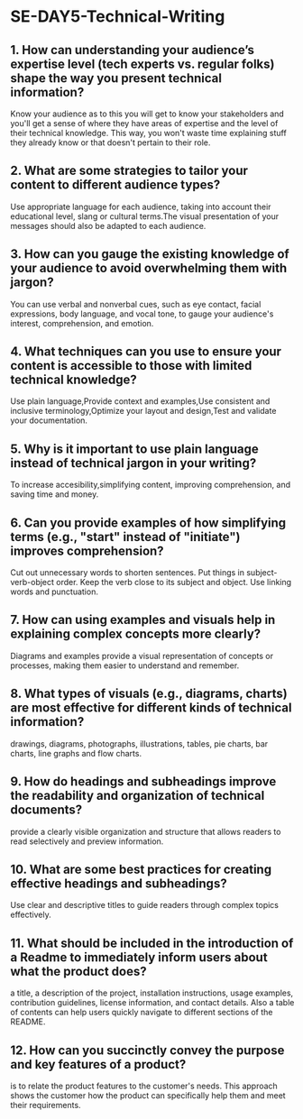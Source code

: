 # SE-DAY5-Technical-Writing
## 1. How can understanding your audience’s expertise level (tech experts vs. regular folks) shape the way you present technical information?
Know your audience as to this you will get to know your stakeholders and you'll get a sense of where they have areas of expertise and the level of their technical knowledge. This way, you won't waste time explaining stuff they already know or that doesn't pertain to their role.
## 2. What are some strategies to tailor your content to different audience types?
Use appropriate language for each audience, taking into account their educational level, slang or cultural terms.The visual presentation of your messages should also be adapted to each audience.
## 3. How can you gauge the existing knowledge of your audience to avoid overwhelming them with jargon?
You can use verbal and nonverbal cues, such as eye contact, facial expressions, body language, and vocal tone, to gauge your audience's interest, comprehension, and emotion.
## 4. What techniques can you use to ensure your content is accessible to those with limited technical knowledge?
Use plain language,Provide context and examples,Use consistent and inclusive terminology,Optimize your layout and design,Test and validate your documentation.
## 5. Why is it important to use plain language instead of technical jargon in your writing?
To increase accesibility,simplifying content, improving comprehension, and saving time and money.
## 6. Can you provide examples of how simplifying terms (e.g., "start" instead of "initiate") improves comprehension?
Cut out unnecessary words to shorten sentences. Put things in subject-verb-object order. Keep the verb close to its subject and object. Use linking words and punctuation.
## 7. How can using examples and visuals help in explaining complex concepts more clearly?
Diagrams and examples provide a visual representation of concepts or processes, making them easier to understand and remember.
## 8. What types of visuals (e.g., diagrams, charts) are most effective for different kinds of technical information?
drawings, diagrams, photographs, illustrations, tables, pie charts, bar charts, line graphs and flow charts.
## 9. How do headings and subheadings improve the readability and organization of technical documents?
provide a clearly visible organization and structure that allows readers to read selectively and preview information. 
## 10. What are some best practices for creating effective headings and subheadings?
Use clear and descriptive titles to guide readers through complex topics effectively.
## 11. What should be included in the introduction of a Readme to immediately inform users about what the product does?
a title, a description of the project, installation instructions, usage examples, contribution guidelines, license information, and contact details. Also a table of contents can help users quickly navigate to different sections of the README.
## 12. How can you succinctly convey the purpose and key features of a product?
is to relate the product features to the customer's needs. This approach shows the customer how the product can specifically help them and meet their requirements.
